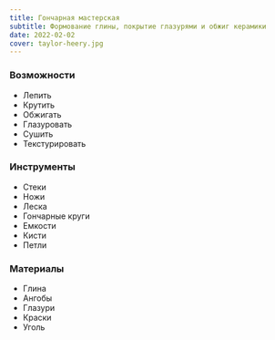 ```yaml
---
title: Гончарная мастерская
subtitle: Формование глины, покрытие глазурями и обжиг керамики
date: 2022-02-02
cover: taylor-heery.jpg
---
```


### Возможности

- Лепить
- Крутить
- Обжигать
- Глазуровать
- Сушить
- Текстурировать

### Инструменты

- Стеки
- Ножи
- Леска
- Гончарные круги
- Емкости
- Кисти
- Петли

### Материалы

- Глина
- Ангобы
- Глазури
- Краски
- Уголь
